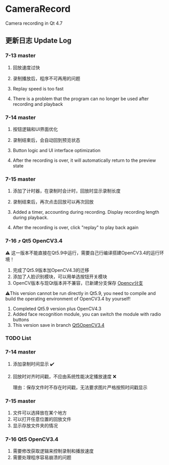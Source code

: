 # CameraRecord

Camera recording in Qt 4.7

## 更新日志 Update Log

### 7-13 master

1. 回放速度过快
2. 录制播放后，程序不可再用的问题

1. Replay speed is too fast
2. There is a problem that the program can no longer be used after recording and playback

### 7-14 master

1. 按钮逻辑和UI界面优化
2. 录制结束后，会自动回到预览状态

1. Button logic and UI interface optimization
2. After the recording is over, it will automatically return to the preview state

### 7-15 master

1. 添加了计时器，在录制时会计时，回放时显示录制长度
2. 录制结束后，再次点击回放可以再次回放

1. Added a timer, accounting during recording. Display recording length during playback.
2. After the recording is over, click "replay" to play back again

### 7-16 :arrow_heading_up: Qt5 OpenCV3.4

:warning: 这一版本不能直接在Qt5.9中运行，需要自己行编译搭建OpenCV3.4的运行环境！

1. 完成了Qt5.9版本加OpenCV4.3的迁移
2. 添加了人脸识别模块，可以用单选按钮开关模块
3. OpenCV版本与现Qt版本并不兼容，已新建分支保存 [Opencv分支](https://github.com/UESTC-ProjectM4/CameraRecord/tree/Qt5OpenCV3.4)

:warning:This version cannot be run directly in Qt5.9, you need to compile and build the operating environment of OpenCV3.4 by yourself!

1. Completed Qt5.9 version plus OpenCV4.3
2. Added face recognition module, you can switch the module with radio buttons
3. This version save in branch [Qt5OpenCV3.4](https://github.com/UESTC-ProjectM4/CameraRecord/tree/Qt5OpenCV3.4)

### TODO List

### 7-14 master

1. 添加录制时间显示 :heavy_check_mark:

2. 回放时对齐时间戳，不应由系统性能决定播放速度 :x:

   理由：保存文件时不存在时间戳，无法要求图片严格按照时间戳显示

### 7-15 master

1. 文件可以选择放在某个地方
2. 可以打开任意位置的回放文件
3. 显示存放文件夹的情况

### 7-16  Qt5 OpenCV3.4

1. 需要修改获取逻辑来控制录制和播放速度
2. 需要处理程序容易崩溃的问题